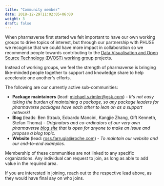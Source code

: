 ```yaml
---
title: "Community member"
date: 2018-12-29T11:02:05+06:00
weight: 3
draft: false
---
```


When pharmaverse first started we felt important to have our own working groups to drive topics of interest, but through
our partnership with PHUSE we recognise that we could have more impact in collaboration so we recommend people towards
contributing to the [Data Visualisation and Open Source Technology (DVOST) working group](https://advance.hub.phuse.global/wiki/spaces/WEL/pages/26804419/Data+Visualisation+Open+Source+Technology)
projects.

Instead of working groups, we feel the strength of pharmaverse is bringing like-minded people together to support and
knowledge share to help accelerate one another's efforts.

The following are our currently active sub-communities:

- **Package maintainers** (lead: michael.s.rimler@gsk.com) - _It's not easy taking the burden of maintaining a package, so any package leaders for pharmaverse packages have each other to lean on as a support network!_
- **Blog** (leads: Ben Straub, Edoardo Mancini, Kangjie Zhang, Gift Kenneth, Stefan Thoma) - _Originators and co-ordinators of our very own pharmaverse [blog site](https://pharmaverse.github.io/blog/) that is open for anyone to make an issue and propose a blog topic._
- **Website** (lead: ross.farrugia@roche.com) - _To maintain our website and our end-to-end examples._

Membership of these communities are not linked to any specific organizations. Any individual can request to join, as long as able 
to add value in the required area.

If you are interested in joining, reach out to the respective lead above, as they would have final say on who joins.
